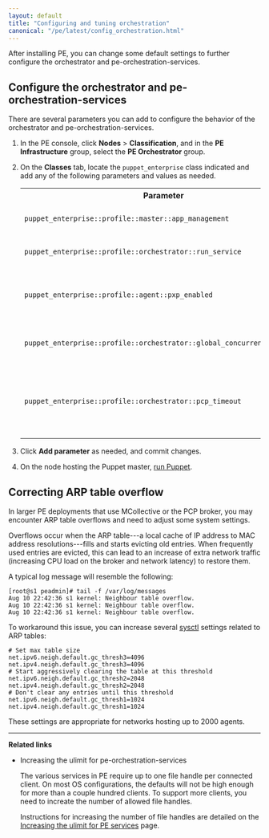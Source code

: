 ```yaml
---
layout: default
title: "Configuring and tuning orchestration"
canonical: "/pe/latest/config_orchestration.html"
---
```


After installing PE, you can change some default settings to further configure the orchestrator and pe-orchestration-services.

## Configure the orchestrator and pe-orchestration-services

There are several parameters you can add to configure the behavior of the orchestrator and pe-orchestration-services.

1. In the PE console, click **Nodes** > **Classification**, and in the **PE Infrastructure** group, select the **PE Orchestrator** group.  
2. On the **Classes** tab, locate the `puppet_enterprise` class indicated and add any of the following parameters and values as needed.

   <table>
     <tr>
       <th>Parameter</th>
       <th>Value</th>
     </tr>
     <tr>
       <td nowrap><code>puppet_enterprise::profile::master::app_management</code></td>
       <td nowrap>Disable or enable application management. Set to <code>true</code> or <code>false</code>.<br>Enabled (<code>true</code>) by default.</td>
     </tr>
     <tr>
       <td nowrap><code>puppet_enterprise::profile::orchestrator::run_service</code></td>
       <td>Disable or enable orchestration services. Set to <code>true</code> or <code>false</code>.<br>Enabled (<code>true</code>) by default.</td>
     </tr>
     <tr>
       <td nowrap><code>puppet_enterprise::profile::agent::pxp_enabled</code></td>
       <td>Disable or enable the PXP service. Set to <code>true</code> or <code>false</code>.<br>If you disable this setting you can’t use the orchestrator or the <b>Run Puppet</b> button in the console. <br>Enabled (<code>true</code>) by default.</td>
     </tr>
     <tr>
       <td nowrap><code>puppet_enterprise::profile::orchestrator::global_concurrent_compiles</code></td>
       <td>An integer that determines how many concurrent compile requests can be outstanding to the Puppet master, across all orchestrator jobs. <br>The default value is <code>"8"</code>.</td>
     </tr>
     <tr>
       <td nowrap><code>puppet_enterprise::profile::orchestrator::pcp_timeout</code></td>
       <td>A Puppet agent needs to connect to the PCP broker in order to do Puppet runs via the Puppet orchestrator. Set an integer to specify how much time should pass before the connection times out.<br> The Puppet orchestrator defaults to <code>"30"</code> seconds. If the agent can’t connect to the broker in that time frame, the run will timeout.</td>
     </tr>
   </table>
   
3. Click **Add parameter** as needed, and commit changes.
4. On the node hosting the Puppet master, [run Puppet](./console_classes_groups_running_puppet.html#options-for-running-puppet-on-agent-nodes).  


## Correcting ARP table overflow

In larger PE deployments that use MCollective or the PCP broker, you may encounter ARP table overflows and need to adjust some system settings. 

Overflows occur when the ARP table---a local cache of IP address to MAC address resolutions---fills and starts evicting old entries. When frequently used entries are evicted, this can lead to an increase of extra network traffic (increasing CPU load on the broker and network latency) to restore them.

A typical log message will resemble the following:

~~~
[root@s1 peadmin]# tail -f /var/log/messages
Aug 10 22:42:36 s1 kernel: Neighbour table overflow.
Aug 10 22:42:36 s1 kernel: Neighbour table overflow.
Aug 10 22:42:36 s1 kernel: Neighbour table overflow.
~~~

To workaround this issue, you can increase several [sysctl](https://www.kernel.org/doc/Documentation/networking/ip-sysctl.txt) settings related to ARP tables:

~~~
# Set max table size
net.ipv6.neigh.default.gc_thresh3=4096
net.ipv4.neigh.default.gc_thresh3=4096
# Start aggressively clearing the table at this threshold
net.ipv6.neigh.default.gc_thresh2=2048
net.ipv4.neigh.default.gc_thresh2=2048
# Don't clear any entries until this threshold
net.ipv6.neigh.default.gc_thresh1=1024
net.ipv4.neigh.default.gc_thresh1=1024
~~~

These settings are appropriate for networks hosting up to 2000 agents.

***
**Related links**

- Increasing the ulimit for pe-orchestration-services

   The various services in PE require up to one file handle per connected client. On most OS configurations, the defaults will not be high enough for more than a couple hundred clients. To support more clients, you need to increate the number of allowed file handles.

   Instructions for increasing the number of file handles are detailed on the [Increasing the ulimit for PE services](./config_ulimit.html) page.
